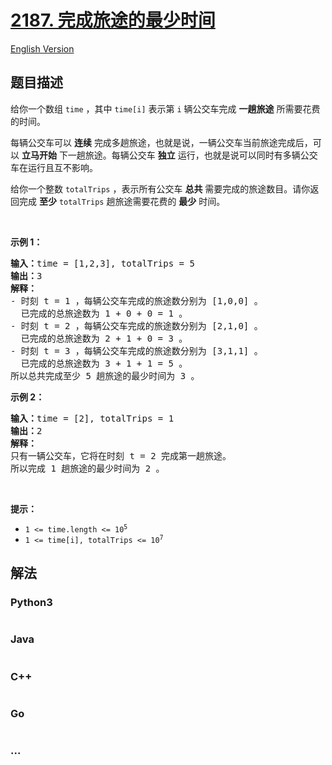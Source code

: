 # [2187. 完成旅途的最少时间](https://leetcode.cn/problems/minimum-time-to-complete-trips)

[English Version](/solution/2100-2199/2187.Minimum%20Time%20to%20Complete%20Trips/README_EN.md)

## 题目描述

<!-- 这里写题目描述 -->

<p>给你一个数组&nbsp;<code>time</code>&nbsp;，其中&nbsp;<code>time[i]</code>&nbsp;表示第 <code>i</code>&nbsp;辆公交车完成 <strong>一趟</strong><strong>旅途</strong>&nbsp;所需要花费的时间。</p>

<p>每辆公交车可以 <strong>连续</strong> 完成多趟旅途，也就是说，一辆公交车当前旅途完成后，可以 <strong>立马开始</strong>&nbsp;下一趟旅途。每辆公交车 <strong>独立</strong>&nbsp;运行，也就是说可以同时有多辆公交车在运行且互不影响。</p>

<p>给你一个整数&nbsp;<code>totalTrips</code>&nbsp;，表示所有公交车&nbsp;<strong>总共</strong>&nbsp;需要完成的旅途数目。请你返回完成 <strong>至少</strong>&nbsp;<code>totalTrips</code>&nbsp;趟旅途需要花费的 <strong>最少</strong>&nbsp;时间。</p>

<p>&nbsp;</p>

<p><strong>示例 1：</strong></p>

<pre><b>输入：</b>time = [1,2,3], totalTrips = 5
<b>输出：</b>3
<strong>解释：</strong>
- 时刻 t = 1 ，每辆公交车完成的旅途数分别为 [1,0,0] 。
  已完成的总旅途数为 1 + 0 + 0 = 1 。
- 时刻 t = 2 ，每辆公交车完成的旅途数分别为 [2,1,0] 。
  已完成的总旅途数为 2 + 1 + 0 = 3 。
- 时刻 t = 3 ，每辆公交车完成的旅途数分别为 [3,1,1] 。
  已完成的总旅途数为 3 + 1 + 1 = 5 。
所以总共完成至少 5 趟旅途的最少时间为 3 。
</pre>

<p><strong>示例 2：</strong></p>

<pre><b>输入：</b>time = [2], totalTrips = 1
<b>输出：</b>2
<strong>解释：</strong>
只有一辆公交车，它将在时刻 t = 2 完成第一趟旅途。
所以完成 1 趟旅途的最少时间为 2 。
</pre>

<p>&nbsp;</p>

<p><strong>提示：</strong></p>

<ul>
	<li><code>1 &lt;= time.length &lt;= 10<sup>5</sup></code></li>
	<li><code>1 &lt;= time[i], totalTrips &lt;= 10<sup>7</sup></code></li>
</ul>


## 解法

<!-- 这里可写通用的实现逻辑 -->

<!-- tabs:start -->

### **Python3**

<!-- 这里可写当前语言的特殊实现逻辑 -->

```python

```

### **Java**

<!-- 这里可写当前语言的特殊实现逻辑 -->

```java

```

### **C++**

```cpp

```

### **Go**

```go

```

### **...**

```

```

<!-- tabs:end -->